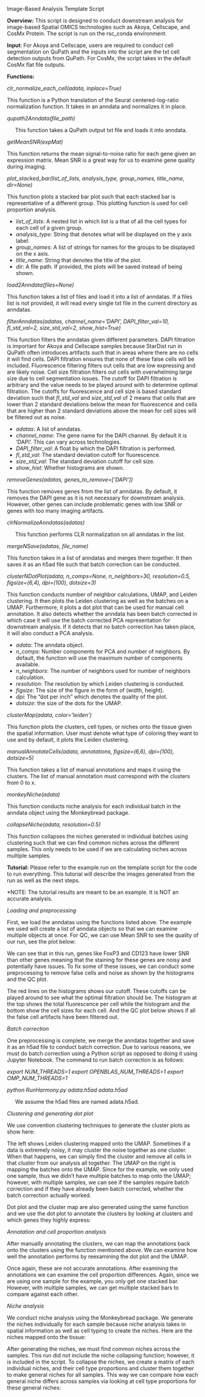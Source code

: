﻿Image-Based Analysis Template Script

**Overview:** This script is designed to conduct downstream analysis for image-based Spatial OMICS technologies such as Akoya, Cellscape, and CosMx Protein. The script is run on the rsc\_conda environment. 

**Input**: For Akoya and Cellscape, users are required to conduct cell segmentation on QuPath and the inputs into the script are the txt cell detection outputs from QuPath. For CosMx, the script takes in the default CosMx flat file outputs.

**Functions:**

*clr\_normalize\_each\_cell(adata, inplace=True)*

This function is a Python translation of the Seurat centered-log-ratio normalization function. It takes in an anndata and normalizes it in place.

*qupath2Anndata(file\_path)*

`	`This function takes a QuPath output txt file and loads it into anndata.

*getMeanSNR(expMat)*

This function returns the mean signal-to-noise ratio for each gene given an expression matrix. Mean SNR is a great way for us to examine gene quality during imaging.

*plot\_stacked\_bar(list\_of\_lists, analysis\_type, group\_names, title\_name, dir=None)*

This function plots a stacked bar plot such that each stacked bar is representative of a different group. This plotting function is used for cell proportion analysis.

- *list\_of\_lists*: A nested list in which list is a that of all the cell types for each cell of a given group.
- *analysis\_type*: String that denotes what will be displayed on the y axis label.
- *group\_names*: A list of strings for names for the groups to be displayed on the x axis.
- *title\_name*: String that denotes the title of the plot.
- *dir*: A file path. If provided, the plots will be saved instead of being shown.

*load2Anndata(files=None)*

This function takes a list of files and load it into a list of anndatas. If a files list is not provided, it will read every single txt file in the current directory as anndatas.

*filterAnndatas(adatas, channel\_name='DAPI', DAPI\_filter\_val=10, fl\_std\_val=2, size\_std\_val=2, show\_hist=True)*

This function filters the anndatas given different parameters. DAPI filtration is important for Akoya and Cellscape samples because StarDist run in QuPath often introduces artifacts such that in areas where there are no cells it will find cells. DAPI filtration ensures that none of these false cells will be included. Fluorescence filtering filters out cells that are low expressing and are likely noise. Cell size filtration filters out cells with overwhelming large size due to cell segmentation issues. The cutoff for DAPI filtration is arbitrary and the value needs to be played around with to determine optimal filtration. The cutoffs for fluorescence and cell size is based standard deviation such that *fl\_std\_val* and *size\_std\_val* of 2 means that cells that are lower than 2 standard deviations below the mean for fluorescence and cells that are higher than 2 standard deviations above the mean for cell sizes will be filtered out as noise.

- *adatas*: A list of anndatas.
- *channel\_name*: The gene name for the DAPI channel. By default it is ‘DAPI’. This can vary across technologies.
- *DAPI\_filter\_val*: A float by which the DAPI filtration is performed.
- *fl\_std\_val*: The standard deviation cutoff for fluorescence.
- *size\_std\_val*: The standard deviation cutoff for cell size.
- *show\_hist*: Whether histograms are shown.

*removeGenes(adatas, genes\_to\_remove=['DAPI'])*

This function removes genes from the list of anndatas. By default, it removes the DAPI gene as it is not necessary for downstream analysis. However, other genes can include problematic genes with low SNR or genes with too many imaging artifacts.

*clrNormalizeAnndatas(adatas)*

`	`This function performs CLR normalization on all anndatas in the list.

*mergeNSave(adatas, file\_name)*

This function takes in a list of anndatas and merges them together. It then saves it as an h5ad file such that batch correction can be conducted. 

*clusterNDotPlot(adata, n\_comps=None, n\_neighbors=30, resolution=0.5, figsize=(6,4), dpi=(100), dotsize=3)*

This function conducts number of neighbor calculations, UMAP, and Leiden clustering. It then plots the Leiden clustering as well as the batches on a UMAP. Furthermore, it plots a dot plot that can be used for manual cell annotation. It also detects whether the anndata has been batch corrected in which case it will use the batch corrected PCA representation for downstream analysis. If it detects that no batch correction has taken place, it will also conduct a PCA analysis.

- *adata*: The anndata object.
- *n\_comps*: Number components for PCA and number of neighbors. By default, the function will use the maximum number of components available.
- *n\_neighbors*: The number of neighbors used for number of neighbors calculation.
- *resolution*: The resolution by which Leiden clustering is conducted.
- *figsize*: The size of the figure in the form of (width, height).
- *dpi*: The “dot per inch” which denotes the quality of the plot.
- *dotsize*: the size of the dots for the UMAP. 

*clusterMap(adata, color='leiden')*

This function plots the clusters, cell types, or niches onto the tissue given the spatial information. User must denote what type of coloring they want to use and by default, it plots the Leiden clustering.

*manualAnnotateCells(adata, annotations, figsize=(6,6), dpi=(100), dotsize=5)*

This function takes a list of manual annotations and maps it using the clusters. The list of manual annotation must correspond with the clusters from 0 to x. 

*monkeyNiche(adata)*

This function conducts niche analysis for each individual batch in the anndata object using the Monkeybread package.

*collapseNiche(adata, resolution=0.5)*

This function collapses the niches generated in individual batches using clustering such that we can find common niches across the different samples. This only needs to be used if we are calculating niches across multiple samples.

**Tutorial:** Please refer to the example run on the template script for the code to run everything. This tutorial will describe the images generated from the run as well as the next steps. 

\*NOTE: The tutorial results are meant to be an example. It is NOT an accurate analysis.

*Loading and preprocessing*

First, we load the anndatas using the functions listed above. The example we used will create a list of anndata objects so that we can examine multiple objects at once. For QC, we can use Mean SNR to see the quality of our run, see the plot below:

We can see that in this run, genes like FoxP3 and CD123 have lower SNR than other genes meaning that the staining for these genes are noisy and potentially have issues. To fix some of these issues, we can conduct some preprocessing to remove false cells and noise as shown by the histograms and the QC plot.

The red lines on the histograms shows our cutoff. These cutoffs can be played around to see what the optimal filtration should be. The histogram at the top shows the total fluorescence per cell while the histogram and the bottom show the cell sizes for each cell. And the QC plot below shows if all the false cell artifacts have been filtered out.







*Batch correction*

One preprocessing is complete, we merge the anndatas together and save it as an h5ad file to conduct batch correction. Due to various reasons, we must do batch correction using a Python script as opposed to doing it using Jupyter Notebook. The command to run batch correction is as follows:

*export NUM\_THREADS=1 export OPENBLAS\_NUM\_THREADS=1 export OMP\_NUM\_THREADS=1*

*python RunHarmony.py adata.h5ad adata.h5ad*

`	`We assume the h5ad files are named adata.h5ad.

*Clustering and generating dot plot*

We use convention clustering techniques to generate the cluster plots as show here: 

The left shows Leiden clustering mapped onto the UMAP. Sometimes if a data is extremely noisy, it may cluster the noise together as one cluster. When that happens, we can simply find the cluster and remove all cells in that cluster from our analysis all together. The UMAP on the right is mapping the batches onto the UMAP. Since for the example, we only used one sample, thus we didn’t have multiple batches to map onto the UMAP; however, with multiple samples, we can see if the samples require batch correction and if they have already been batch corrected, whether the batch correction actually worked. 



Dot plot and the cluster map are also generated using the same function and we use the dot plot to annotate the clusters by looking at clusters and which genes they highly express:


*Annotation and cell proportion analysis*

After manually annotating the clusters, we can map the annotations back onto the clusters using the function mentioned above. We can examine how well the annotation performs by reexamining the dot plot and the UMAP.

Once again, these are not accurate annotations. After examining the annotations we can examine the cell proportion differences. Again, since we are using one sample for the example, you only get one stacked bar. However, with multiple samples, we can get multiple stacked bars to compare against each other.

*Niche analysis*

We conduct niche analysis using the Monkeybread package. We generate the niches individually for each sample because niche analysis takes in spatial information as well as cell typing to create the niches. Here are the niches mapped onto the tissue:

After generating the niches, we must find common niches across the samples. This run did not include the niche collapsing function; however, it is included in the script. To collapse the niches, we create a matrix of each individual niches, and their cell type proportions and cluster them together to make general niches for all samples. This way we can compare how each general niche differs across samples via looking at cell type proportions for these general niches:

